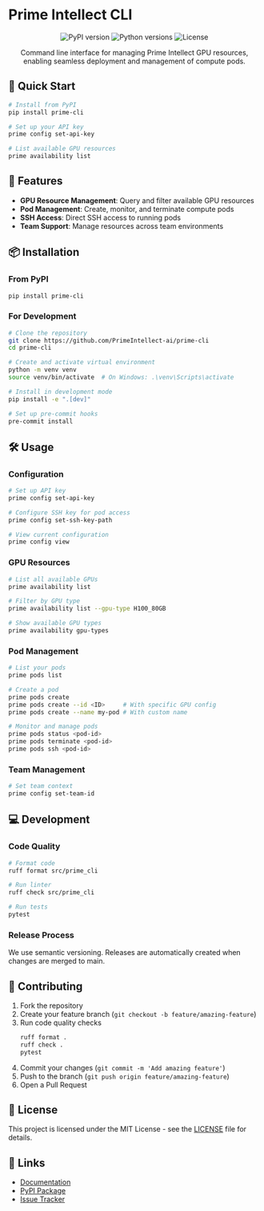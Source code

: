 # Prime Intellect CLI

<div align="center">

![PyPI version](https://img.shields.io/pypi/v/prime-cli)
![Python versions](https://img.shields.io/pypi/pyversions/prime-cli)
![License](https://img.shields.io/pypi/l/prime-cli)

Command line interface for managing Prime Intellect GPU resources, enabling seamless deployment and management of compute pods.
</div>

## 🚀 Quick Start

```bash
# Install from PyPI
pip install prime-cli

# Set up your API key
prime config set-api-key

# List available GPU resources
prime availability list
```

## 🔧 Features

- **GPU Resource Management**: Query and filter available GPU resources
- **Pod Management**: Create, monitor, and terminate compute pods
- **SSH Access**: Direct SSH access to running pods
- **Team Support**: Manage resources across team environments

## 📦 Installation

### From PyPI
```bash
pip install prime-cli
```

### For Development
```bash
# Clone the repository
git clone https://github.com/PrimeIntellect-ai/prime-cli
cd prime-cli

# Create and activate virtual environment
python -m venv venv
source venv/bin/activate  # On Windows: .\venv\Scripts\activate

# Install in development mode
pip install -e ".[dev]"

# Set up pre-commit hooks
pre-commit install
```

## 🛠️ Usage

### Configuration
```bash
# Set up API key
prime config set-api-key

# Configure SSH key for pod access
prime config set-ssh-key-path

# View current configuration
prime config view
```

### GPU Resources
```bash
# List all available GPUs
prime availability list

# Filter by GPU type
prime availability list --gpu-type H100_80GB

# Show available GPU types
prime availability gpu-types
```

### Pod Management
```bash
# List your pods
prime pods list

# Create a pod
prime pods create
prime pods create --id <ID>     # With specific GPU config
prime pods create --name my-pod # With custom name

# Monitor and manage pods
prime pods status <pod-id>
prime pods terminate <pod-id>
prime pods ssh <pod-id>
```

### Team Management
```bash
# Set team context
prime config set-team-id
```

## 💻 Development

### Code Quality
```bash
# Format code
ruff format src/prime_cli

# Run linter
ruff check src/prime_cli

# Run tests
pytest
```

### Release Process
We use semantic versioning. Releases are automatically created when changes are merged to main.

## 🤝 Contributing

1. Fork the repository
2. Create your feature branch (`git checkout -b feature/amazing-feature`)
3. Run code quality checks
   ```bash
   ruff format .
   ruff check .
   pytest
   ```
4. Commit your changes (`git commit -m 'Add amazing feature'`)
5. Push to the branch (`git push origin feature/amazing-feature`)
6. Open a Pull Request

## 📝 License

This project is licensed under the MIT License - see the [LICENSE](LICENSE) file for details.

## 🔗 Links

- [Documentation](https://docs.primeintellect.ai)
- [PyPI Package](https://pypi.org/project/prime-cli/)
- [Issue Tracker](https://github.com/PrimeIntellect-ai/prime-cli/issues)